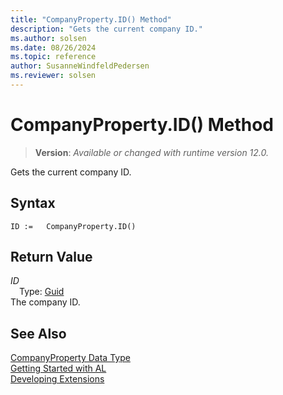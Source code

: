 ```yaml
---
title: "CompanyProperty.ID() Method"
description: "Gets the current company ID."
ms.author: solsen
ms.date: 08/26/2024
ms.topic: reference
author: SusanneWindfeldPedersen
ms.reviewer: solsen
---
```

[//]: # (START>DO_NOT_EDIT)
[//]: # (IMPORTANT:Do not edit any of the content between here and the END>DO_NOT_EDIT.)
[//]: # (Any modifications should be made in the .xml files in the ModernDev repo.)
# CompanyProperty.ID() Method
> **Version**: _Available or changed with runtime version 12.0._

Gets the current company ID.


## Syntax
```AL
ID :=   CompanyProperty.ID()
```

## Return Value
*ID*  
&emsp;Type: [Guid](../guid/guid-data-type.md)  
The company ID.


[//]: # (IMPORTANT: END>DO_NOT_EDIT)
## See Also
[CompanyProperty Data Type](companyproperty-data-type.md)  
[Getting Started with AL](../../devenv-get-started.md)  
[Developing Extensions](../../devenv-dev-overview.md)